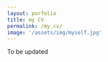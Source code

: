 ```yaml
---
layout: porfolio
title: my CV
permalink: /my_cv/
image: '/assets/img/myself.jpg'
---
```


To be updated